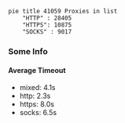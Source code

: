 
```mermaid
pie title 41059 Proxies in list
    "HTTP" : 28405
    "HTTPS": 10875
    "SOCKS" : 9017
```

### Some Info
#### Average Timeout

- mixed: 4.1s
- http: 2.3s
- https: 8.0s
- socks: 6.5s